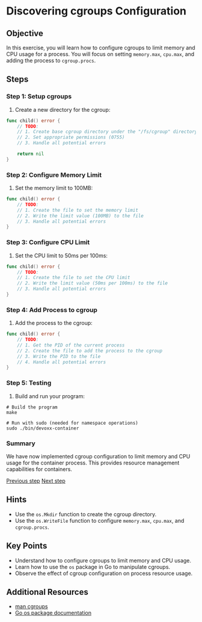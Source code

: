 # Discovering cgroups Configuration

## Objective

In this exercise, you will learn how to configure cgroups to limit memory and
CPU usage for a process. You will focus on setting `memory.max`, `cpu.max`, and
adding the process to `cgroup.procs`.

## Steps

### Step 1: Setup cgroups

1. Create a new directory for the cgroup:

```go
func child() error {
    // TODO:
    // 1. Create base cgroup directory under the "/fs/cgroup" directory
    // 2. Set appropriate permissions (0755)
    // 3. Handle all potential errors

    return nil
}
```

### Step 2: Configure Memory Limit

1. Set the memory limit to 100MB:

```go
func child() error {
    // TODO:
    // 1. Create the file to set the memory limit
    // 2. Write the limit value (100MB) to the file
    // 3. Handle all potential errors
}
```

### Step 3: Configure CPU Limit

1. Set the CPU limit to 50ms per 100ms:

```go
func child() error {
	// TODO:
	// 1. Create the file to set the CPU limit
	// 2. Write the limit value (50ms per 100ms) to the file
	// 3. Handle all potential errors
}
```

### Step 4: Add Process to cgroup

1. Add the process to the cgroup:

```go
func child() error {
    // TODO:
    // 1. Get the PID of the current process
    // 2. Create the file to add the process to the cgroup
    // 3. Write the PID to the file
    // 4. Handle all potential errors
}
```

### Step 5: Testing

1. Build and run your program:

```console
# Build the program
make

# Run with sudo (needed for namespace operations)
sudo ./bin/devoxx-container
```

### Summary

We have now implemented cgroup configuration to limit memory and CPU usage for
the container process. This provides resource management capabilities for
containers.

[Previous step](./04-namespace-and-chroot.md) [Next step](06-volumes.md)

## Hints

- Use the `os.Mkdir` function to create the cgroup directory.
- Use the `os.WriteFile` function to configure `memory.max`, `cpu.max`, and
  `cgroup.procs`.

## Key Points

- Understand how to configure cgroups to limit memory and CPU usage.
- Learn how to use the `os` package in Go to manipulate cgroups.
- Observe the effect of cgroup configuration on process resource usage.

## Additional Resources

- [man cgroups](https://man7.org/linux/man-pages/man7/cgroups.7.html)
- [Go os package documentation](https://pkg.go.dev/os)
